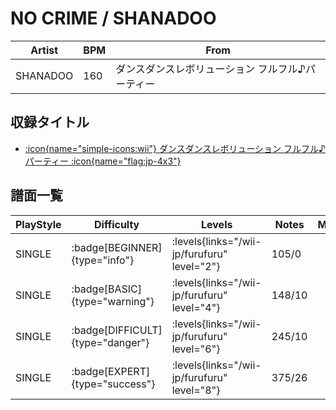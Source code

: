 # NO CRIME / SHANADOO

|Artist|BPM|From|
|------|---|----|
|SHANADOO|160|ダンスダンスレボリューション フルフル♪パーティー|

## 収録タイトル

- [:icon{name="simple-icons:wii"} ダンスダンスレボリューション フルフル♪パーティー :icon{name="flag:jp-4x3"}](/wii-jp/furufuru)

## 譜面一覧

|PlayStyle|Difficulty|Levels|Notes|Movie|
|---------|----------|------|-----|-----|
|SINGLE| :badge[BEGINNER]{type="info"}| :levels{links="/wii-jp/furufuru" level="2"}|105/0||
|SINGLE| :badge[BASIC]{type="warning"}| :levels{links="/wii-jp/furufuru" level="4"}|148/10||
|SINGLE| :badge[DIFFICULT]{type="danger"}| :levels{links="/wii-jp/furufuru" level="6"}|245/10||
|SINGLE| :badge[EXPERT]{type="success"}| :levels{links="/wii-jp/furufuru" level="8"}|375/26||
